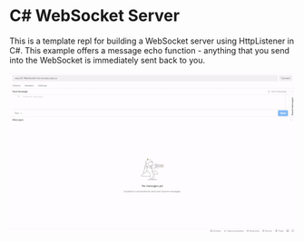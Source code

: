 # C# WebSocket Server

This is a template repl for building a WebSocket server using HttpListener in C#. This example offers a message echo function - anything that you send into the WebSocket is immediately sent back to you.

![](websocket-echo.gif)